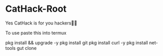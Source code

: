 # CatHack-Root
Yes CatHack is for you hackers👨‍💻


To use paste this into termux

pkg install && upgrade -y 
pkg install git
pkg install curl -y
pkg install net-tools
gut clone 
